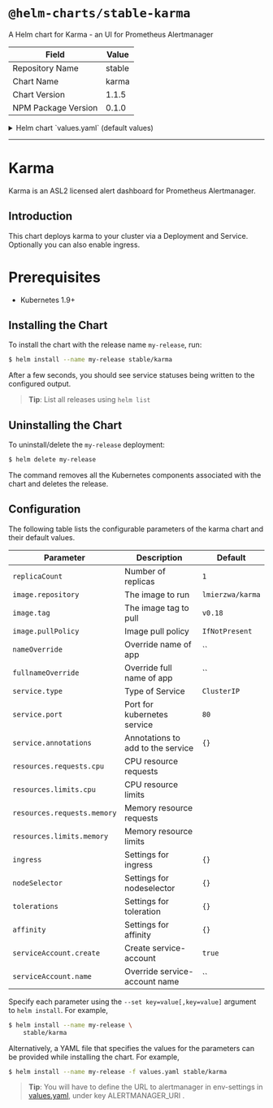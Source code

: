 # `@helm-charts/stable-karma`

A Helm chart for Karma - an UI for Prometheus Alertmanager

| Field               | Value  |
| ------------------- | ------ |
| Repository Name     | stable |
| Chart Name          | karma  |
| Chart Version       | 1.1.5  |
| NPM Package Version | 0.1.0  |

<details>

<summary>Helm chart `values.yaml` (default values)</summary>

```yaml
# Default values for karma.
# This is a YAML-formatted file.
# Declare variables to be passed into your templates.

replicaCount: 1

image:
  repository: lmierzwa/karma
  tag: v0.18
  pullPolicy: IfNotPresent

nameOverride: ''
fullnameOverride: ''

# env:
# - name: ALERTMANAGER_URI
#   value: http://monitoring-prometheus-alertmanager

service:
  type: ClusterIP
  port: 80
  annotations:
    {}
    # prometheus.io/scrape: "true"

serviceAccount:
  # Specifies whether a ServiceAccount should be created
  create: true
  # The name of the ServiceAccount to use.
  # If not set and create is true, a name is generated using the fullname template
  name:

ingress:
  enabled: false
  annotations:
    {}
    # kubernetes.io/ingress.class: nginx
    # kubernetes.io/tls-acme: "true"
  path: /
  hosts:
    - chart-example.local
  tls: []
  #  - secretName: chart-example-tls
  #    hosts:
  #      - chart-example.local

resources:
  {}
  # We usually recommend not to specify default resources and to leave this as a conscious
  # choice for the user. This also increases chances charts run on environments with little
  # resources, such as Minikube. If you do want to specify resources, uncomment the following
  # lines, adjust them as necessary, and remove the curly braces after 'resources:'.
  # limits:
  #  cpu: 100m
  #  memory: 128Mi
  # requests:
  #  cpu: 100m
  #  memory: 128Mi

nodeSelector: {}

tolerations: []

affinity: {}
```

</details>

---

# Karma

Karma is an ASL2 licensed alert dashboard for Prometheus Alertmanager.

## Introduction

This chart deploys karma to your cluster via a Deployment and Service.
Optionally you can also enable ingress.

# Prerequisites

- Kubernetes 1.9+

## Installing the Chart

To install the chart with the release name `my-release`, run:

```bash
$ helm install --name my-release stable/karma
```

After a few seconds, you should see service statuses being written to the configured output.

> **Tip**: List all releases using `helm list`

## Uninstalling the Chart

To uninstall/delete the `my-release` deployment:

```bash
$ helm delete my-release
```

The command removes all the Kubernetes components associated with the chart and deletes the release.

## Configuration

The following table lists the configurable parameters of the karma chart and their default values.

| Parameter                   | Description                       | Default          |
| --------------------------- | --------------------------------- | ---------------- |
| `replicaCount`              | Number of replicas                | `1`              |
| `image.repository`          | The image to run                  | `lmierzwa/karma` |
| `image.tag`                 | The image tag to pull             | `v0.18`          |
| `image.pullPolicy`          | Image pull policy                 | `IfNotPresent`   |
| `nameOverride`              | Override name of app              | ``               |
| `fullnameOverride`          | Override full name of app         | ``               |
| `service.type`              | Type of Service                   | `ClusterIP`      |
| `service.port`              | Port for kubernetes service       | `80`             |
| `service.annotations`       | Annotations to add to the service | `{}`             |
| `resources.requests.cpu`    | CPU resource requests             |                  |
| `resources.limits.cpu`      | CPU resource limits               |                  |
| `resources.requests.memory` | Memory resource requests          |                  |
| `resources.limits.memory`   | Memory resource limits            |                  |
| `ingress`                   | Settings for ingress              | `{}`             |
| `nodeSelector`              | Settings for nodeselector         | `{}`             |
| `tolerations`               | Settings for toleration           | `{}`             |
| `affinity`                  | Settings for affinity             | `{}`             |
| `serviceAccount.create`     | Create service-account            | `true`           |
| `serviceAccount.name`       | Override service-account name     | ``               |

Specify each parameter using the `--set key=value[,key=value]` argument to `helm install`. For example,

```bash
$ helm install --name my-release \
    stable/karma
```

Alternatively, a YAML file that specifies the values for the parameters can be provided while installing the chart. For example,

```bash
$ helm install --name my-release -f values.yaml stable/karma
```

> **Tip**: You will have to define the URL to alertmanager in env-settings in [values.yaml](values.yaml), under key ALERTMANAGER_URI .
